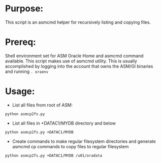 # Purpose: 
This script is an asmcmd helper for recursively listing and copying files. 

# Prereq: 
Shell environment set for ASM Oracle Home and asmcmd command available. This script makes use of asmcmd utility. This is usually accomplished by logging into the account that owns the ASM/GI binaries and running `. oraenv`

# Usage: 
* List all files from root of ASM: 
```
python asmcp2fs.py
```
* List all files in +DATAC1/MYDB directory and below
```
python asmcp2fs.py +DATAC1/MYDB
```
* Create commands to make regular filesystem directories and generate asmcmd cp commands to copy files to regular filesystem
```
python asmcp2fs.py +DATAC1/MYDB /u01/oradata
```
